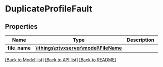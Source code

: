 # DuplicateProfileFault

## Properties
Name | Type | Description | Notes
------------ | ------------- | ------------- | -------------
**file_name** | [**\ithings\ptvxserver\model\FileName**](FileName.md) |  | [optional] 

[[Back to Model list]](../../README.md#documentation-for-models) [[Back to API list]](../../README.md#documentation-for-api-endpoints) [[Back to README]](../../README.md)

